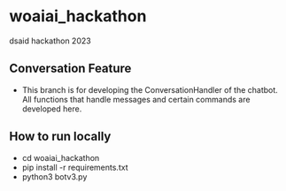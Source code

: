 # woaiai_hackathon
dsaid hackathon 2023 

## Conversation Feature
- This branch is for developing the ConversationHandler of the chatbot. All functions that handle messages and certain commands are developed here.

## How to run locally
- cd woaiai_hackathon
- pip install -r requirements.txt
- python3 botv3.py